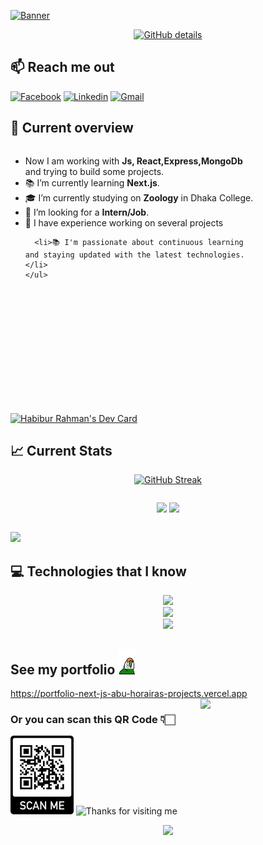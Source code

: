 [![Banner](https://media.licdn.com/dms/image/D5616AQHd1AbOa6rXIw/profile-displaybackgroundimage-shrink_350_1400/0/1719914184679?e=1725494400&v=beta&t=smo_jZNIuDuGOixajtYre1qwYKIf8QCpI6xGizL-Uq0 "banner")](https://www.flickr.com/photos/beaurogers/31833779864/in/photolist-Qv3rFw-34mt9F-a9Cmfy-5Ha3Zi-9msKdv-o3hgjr-hWpUte-4WMsJ1-KUQ8N-deshUb-vssBD-6CQci6-8AFCiD-zsJWT-nNfsgB-dPDwZJ-bn9JGn-5HtSXY-6CUhAL-a4UTXB-ugPum-KUPSo-fBLNm-6CUmpy-4WMsc9-8a7D3T-83KJev-6CQ2bK-nNusHJ-a78rQH-nw3NvT-7aq2qf-8wwBso-3nNceh-ugSKP-4mh4kh-bbeeqH-a7biME-q3PtTf-brFpgb-cg38zw-bXMZc-nJPELD-f58Lmo-bXMYG-bz8AAi-bxNtNT-bXMYi-bXMY6-bXMYv)

<p align="center">
  <a href="http://github-profile-summary-cards.vercel.app/api/cards/profile-details?username=Ahnabu&theme=blue_green"><img src="http://github-profile-summary-cards.vercel.app/api/cards/profile-details?username=Ahnabu&theme=blue_green" alt="GitHub details" /></a>
</p>

## 📫 Reach me out

<p>

[![Facebook](https://img.shields.io/badge/Facebook-%231877F2.svg?logo=Facebook&logoColor=white)](https://www.facebook.com/h.R4hM4n.8)
[![Linkedin](https://img.shields.io/badge/LinkedIn-%230077B5.svg?logo=linkedin&logoColor=white)](https://www.linkedin.com/in/habiburrahman153)
[![Gmail](https://img.shields.io/badge/Gmail-%231877F2.svg?logo=Gmail)](mailto:h.r.sihab155@gmail.com)

</p>

## 👀 Current overview

<div style="display: flex; flex-wrap: wrap; gap:200px;  ">
  <div style="width: 400px">
    <ul>
      <li>Now I am working with <strong>Js, React,Express,MongoDb</strong> and trying to build some projects.</li>
      <li>📚 I’m currently learning <strong>Next.js</strong>.</li>
<li>🎓 I’m currently studying on <strong>Zoology</strong> in Dhaka College.</li>
      <li>🤔 I’m looking for a <strong>Intern/Job</strong>.</li>
      <li>💼 I have experience working on several projects</li>
    
      <li>📚 I'm passionate about continuous learning and staying updated with the latest technologies.</li>
    </ul>
  </div>
  <div style='max-width: 400px; align-items: center'>
    <a href="https://app.daily.dev/abuhoraria"><img src="https://api.daily.dev/devcards/v2/stjM0tO6ULjLJNz8H8qrU.png?type=default&r=l49" width="300" alt="Habibur Rahman's Dev Card"/></a>
  </div>
</div>

## 📈 Current Stats

<p align="center">
  <a href="https://git.io/streak-stats"><img src="https://github-readme-streak-stats.herokuapp.com?user=Ahnabu&theme=blue-green&border_radius=5&card_width=500&border=230F97&ring=230F97" alt="GitHub Streak" /></a>
  <div style="display: flex; flex-wrap: wrap; gap:10px; justify-content: center; align-items: center">
  
  ![](https://github-readme-stats.vercel.app/api?username=Ahnabu&theme=blue-green&hide_border=false&include_all_commits=false&count_private=false)
  ![](https://github-readme-stats.vercel.app/api/top-langs/?username=Ahnabu&theme=blue-green&hide_border=false&include_all_commits=false&count_private=false&layout=compact)
  </div>
  
  ![](https://github-profile-trophy.vercel.app/?username=Ahnabu&theme=matrix)
</p>

## 💻 Technologies that I know

<p align="center">
  <a href="https://skillicons.dev">
    <img src="https://skillicons.dev/icons?i=html,css,git,firebase" />
  </a><br>
  <a href="https://skillicons.dev">
    <img src="https://skillicons.dev/icons?i=js,react,tailwind,materialui" /><br>
  <a href="https://skillicons.dev">
    <img src="https://skillicons.dev/icons?i=nodejs,express,mongodb" />
  </a>
</p>

## <h2>See my portfolio <img src="https://raw.githubusercontent.com/ItsAnunesS/ItsAnunesS/master/src/img/parrots/flags/indiaparrot.gif" width="30" height="40"/></h2>
https://portfolio-next-js-abu-horairas-projects.vercel.app
<img align='right' src='https://user-images.githubusercontent.com/5713670/87202985-820dcb80-c2b6-11ea-9f56-7ec461c497c3.gif' width='200"'>
<!-- <img align='right' src='https://user-images.githubusercontent.com/5713670/87202985-820dcb80-c2b6-11ea-9f56-7ec461c497c3.gif' width='200'> -->
<h3>Or you can scan this QR Code 👇🏻</h3>
<img src="frame.png"  style="width: 20%" />
<img height="120" alt="Thanks for visiting me" width="100%" src="https://raw.githubusercontent.com/BrunnerLivio/brunnerlivio/master/images/marquee.svg" />
<p align="center">
  <img src="https://capsule-render.vercel.app/api?type=waving&color=gradient&height=60&section=footer&width=100"/>
</p>

